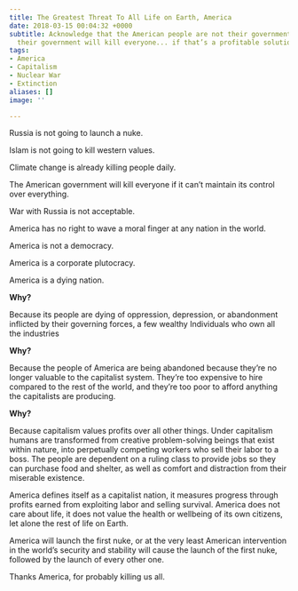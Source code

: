 ```yaml
---
title: The Greatest Threat To All Life on Earth, America
date: 2018-03-15 00:04:32 +0000
subtitle: Acknowledge that the American people are not their government, and that
  their government will kill everyone... if that’s a profitable solution.
tags:
- America
- Capitalism
- Nuclear War
- Extinction
aliases: []
image: ''

---
```

Russia is not going to launch a nuke.

Islam is not going to kill western values.

Climate change is already killing people daily.

The American government will kill everyone if it can’t maintain its control over everything.

War with Russia is not acceptable.

America has no right to wave a moral finger at any nation in the world.

America is not a democracy.

America is a corporate plutocracy.

America is a dying nation.

**Why?**

Because its people are dying of oppression, depression, or abandonment inflicted by their governing forces, a few wealthy   Individuals who own all the industries  

**Why?**

Because the people of America are being abandoned because they’re no longer valuable to the capitalist system. They’re too expensive to hire compared to the rest of the world, and they’re too poor to afford anything the capitalists are producing. 

**Why?**

Because capitalism values profits over all other things. Under capitalism humans are transformed from creative problem-solving beings that exist within nature, into perpetually competing workers who sell their labor to a boss. The people are dependent on a ruling class to provide jobs so they can purchase food and shelter, as well as comfort and distraction from their miserable existence.

America defines itself as a capitalist nation, it measures progress through profits earned from exploiting labor and selling survival. America does not care about life, it does not value the health or wellbeing of its own citizens, let alone the rest of life on Earth.

America will launch the first nuke, or at the very least American intervention in the world’s security and stability will cause the launch of the first nuke, followed by the launch of every other one.

Thanks America, for probably killing us all.